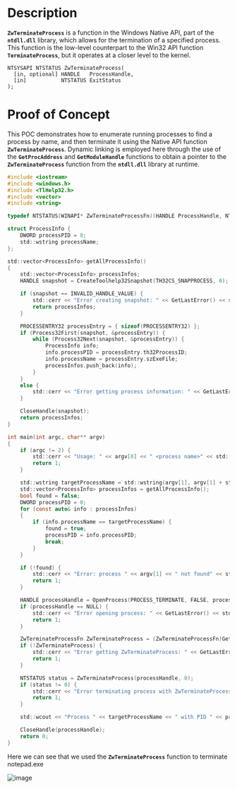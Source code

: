 # Description

**`ZwTerminateProcess`** is a function in the Windows Native API, part of the **`ntdll.dll`** library, which allows for the termination of a specified process. This function is the low-level counterpart to the Win32 API function **`TerminateProcess`**, but it operates at a closer level to the kernel.

```
NTSYSAPI NTSTATUS ZwTerminateProcess(
  [in, optional] HANDLE   ProcessHandle,
  [in]           NTSTATUS ExitStatus
);
```

# Proof of Concept

This POC demonstrates how to enumerate running processes to find a process by name, and then terminate it using the Native API function **`ZwTerminateProcess`**. Dynamic linking is employed here through the use of the **`GetProcAddress`** and **`GetModuleHandle`** functions to obtain a pointer to the **`ZwTerminateProcess`** function from the **`ntdll.dll`** library at runtime.

```c
#include <iostream>
#include <windows.h>
#include <TlHelp32.h>
#include <vector>
#include <string>

typedef NTSTATUS(WINAPI* ZwTerminateProcessFn)(HANDLE ProcessHandle, NTSTATUS ExitStatus);

struct ProcessInfo {
    DWORD processPID = 0;
    std::wstring processName;
};

std::vector<ProcessInfo> getAllProcessInfo()
{
    std::vector<ProcessInfo> processInfos;
    HANDLE snapshot = CreateToolhelp32Snapshot(TH32CS_SNAPPROCESS, 0);

    if (snapshot == INVALID_HANDLE_VALUE) {
        std::cerr << "Error creating snapshot: " << GetLastError() << std::endl;
        return processInfos;
    }

    PROCESSENTRY32 processEntry = { sizeof(PROCESSENTRY32) };
    if (Process32First(snapshot, &processEntry)) {
        while (Process32Next(snapshot, &processEntry)) {
            ProcessInfo info;
            info.processPID = processEntry.th32ProcessID;
            info.processName = processEntry.szExeFile;
            processInfos.push_back(info);
        }
    }
    else {
        std::cerr << "Error getting process information: " << GetLastError() << std::endl;
    }

    CloseHandle(snapshot);
    return processInfos;
}

int main(int argc, char** argv)
{
    if (argc != 2) {
        std::cerr << "Usage: " << argv[0] << " <process name>" << std::endl;
        return 1;
    }

    std::wstring targetProcessName = std::wstring(argv[1], argv[1] + strlen(argv[1]));
    std::vector<ProcessInfo> processInfos = getAllProcessInfo();
    bool found = false;
    DWORD processPID = 0;
    for (const auto& info : processInfos)
    {
        if (info.processName == targetProcessName) {
            found = true;
            processPID = info.processPID;
            break;
        }
    }

    if (!found) {
        std::cerr << "Error: process " << argv[1] << " not found" << std::endl;
        return 1;
    }

    HANDLE processHandle = OpenProcess(PROCESS_TERMINATE, FALSE, processPID);
    if (processHandle == NULL) {
        std::cerr << "Error opening process: " << GetLastError() << std::endl;
        return 1;
    }

    ZwTerminateProcessFn ZwTerminateProcess = (ZwTerminateProcessFn)GetProcAddress(GetModuleHandle(L"ntdll.dll"), "ZwTerminateProcess");
    if (!ZwTerminateProcess) {
        std::cerr << "Error getting ZwTerminateProcess: " << GetLastError() << std::endl;
        return 1;
    }

    NTSTATUS status = ZwTerminateProcess(processHandle, 0);
    if (status != 0) {
        std::cerr << "Error terminating process with ZwTerminateProcess: " << status << std::endl;
        return 1;
    }

    std::wcout << "Process " << targetProcessName << " with PID " << processPID << " terminated successfully." << std::endl;

    CloseHandle(processHandle);
    return 0;
}
```

Here we can see that we used the **`ZwTerminateProcess`** function to terminate notepad.exe

![image](https://github.com/DebugPrivilege/WindowsAP1/assets/63166600/056f1ba1-9921-428d-84eb-ff442c389b86)


